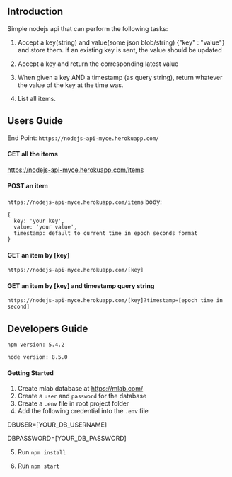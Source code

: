 ## Introduction
Simple nodejs api that can perform the following tasks:

1. Accept a key(string) and value(some json blob/string) {"key" : "value"} and store them. If an existing key is sent, the value should be updated

2. Accept a key and return the corresponding latest value

3. When given a key AND a timestamp (as query string), return whatever the value of the key at the time was.

4. List all items.

## Users Guide
End Point: `https://nodejs-api-myce.herokuapp.com/`

#### GET all the items
https://nodejs-api-myce.herokuapp.com/items

#### POST an item
`https://nodejs-api-myce.herokuapp.com/items`
body:
```
{
  key: 'your key',
  value: 'your value',
  timestamp: default to current time in epoch seconds format
}
```

#### GET an item by [key]
`https://nodejs-api-myce.herokuapp.com/[key]`

#### GET an item by [key] and timestamp query string
`https://nodejs-api-myce.herokuapp.com/[key]?timestamp=[epoch time in second]`

## Developers Guide
`npm version: 5.4.2`

`node version: 8.5.0`

#### Getting Started
1. Create mlab database at https://mlab.com/
2. Create a `user` and `password` for the database
3. Create a `.env` file in root project folder
4. Add the following credential into the `.env` file

DBUSER=[YOUR_DB_USERNAME]

DBPASSWORD=[YOUR_DB_PASSWORD]

5. Run `npm install`

6. Run `npm start`
